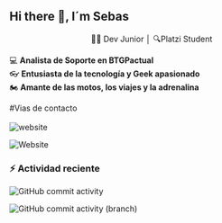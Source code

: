 ## Hi there 👋, I´m Sebas

<p align='center'> 👨‍💻 Dev Junior │ 🔍Platzi Student

:computer: **Analista de Soporte en BTGPactual**<br>
:eyeglasses: **Entusiasta de la tecnología y Geek apasionado**<br>
:motorcycle: **Amante de las motos, los viajes y la adrenalina**<br>

#Vias de contacto <br><br>
![website](https://img.shields.io/badge/jagudelocastro19.com-up-green?style=for-the-badge)<br>

![Website](https://img.shields.io/website?url=https%3A%2F%2Fwww.linkedin.com%2Fin%2Fjohn-sebastian-agudelo-castro-2635b5141%2F)

### :zap: Actividad reciente

![GitHub commit activity](https://img.shields.io/github/commit-activity/w/jagudelocastro19/jagudelocastro19)

![GitHub commit activity (branch)](https://img.shields.io/github/commit-activity/w/jagudelocastro19/jagudelocastro19/:branch)

<!--START_SECTION:activity-->

<!--END_SECTION:activity-->

<!--RECENT_ACTIVITY:last_update-->
<!--RECENT_ACTIVITY:last_update_end-->

